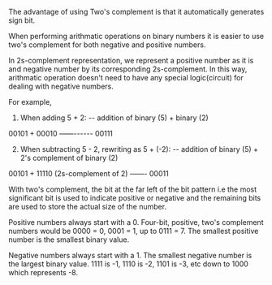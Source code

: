 


The advantage of using Two's complement is that it automatically generates sign bit.

When performing arithmatic operations on binary numbers it is easier to use two's complement for both negative and positive numbers. 

In 2s-complement representation, we represent a positive number as it is and negative number by its corresponding 2s-complement. In this way, arithmatic operation doesn't need to have any special logic(circuit) for dealing with negative numbers.

For example,

1) When adding 5 + 2: 
-- addition of binary (5) + binary (2)

00101
+
00010
——------
00111

2) When subtracting 5 - 2, rewriting as 5 + (-2):
-- addition of binary (5) + 2's complement of binary (2)

00101
+
11110 (2s-complement of 2)
——-
00011


With two's complement, the bit at the far left of the bit pattern i.e the most significant bit is used to indicate positive or negative and the remaining 
bits are used to store the actual size of the number.

Positive numbers always start with a 0. Four-bit, positive, two's complement numbers would be 0000 = 0, 0001 = 1, up to 0111 = 7. The smallest positive number is the smallest binary value.

Negative numbers always start with a 1. The smallest negative number is the largest binary value. 1111 is -1, 1110 is -2, 1101 is -3, etc down to 1000 which represents -8.

